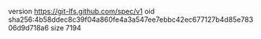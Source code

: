 version https://git-lfs.github.com/spec/v1
oid sha256:4b58ddec8c39f04a860fe4a3a547ee7ebbc42ec677127b4d85e78306d9d718a6
size 7194
